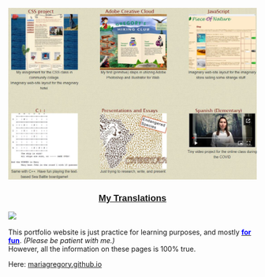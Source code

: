 <style>
  h2 {
    text-align: center;
    color: maroon;
    font-family: "Lucida Sans Unicode", "Lucida Grande", sans-serif;
    font-size: 130%;
  }
</style>

<p align="center" style="text-align: center;">
  <a href="https://mariagregory.github.io" target="blank">
    <img src="https://github.com/mariagregory/mariagregory/blob/main/readme_Img.JPG?raw=true" />
  </a>
</p>
<p align="center" style="text-align: center;">
  <a href="https://github.com/mariagregory/Translations" target="blank">
    <h2>My Translations</h2>
    <img src="https://res.cloudinary.com/highereducation/image/upload/c_fill,w_1200,h_675,f_auto,fl_lossy,q_auto/v1/BestColleges.com/foreign-languages.jpg" style="width: 280px;" />
  </a>
</p>

<p>This portfolio website is just practice for learning purposes, and mostly <u><span style="color:blue;"><strong>for fun</strong></span></u>. <i>(Please be patient with me.)</i><br/>
However, all the information on these pages is 100% true. </p>

Here: <a href="https://mariagregory.github.io" target="blank">mariagregory.github.io</a>
